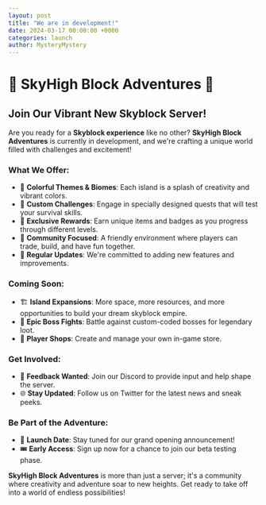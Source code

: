 ```yaml
---
layout: post
title: "We are in development!"
date: 2024-03-17 00:00:00 +0000
categories: launch
author: MysteryMystery
---
```


# 🌈 **SkyHigh Block Adventures** 🌈

## **Join Our Vibrant New Skyblock Server!**

Are you ready for a **Skyblock experience** like no other? **SkyHigh Block Adventures** is currently in development, and we're crafting a unique world filled with challenges and excitement!

### **What We Offer:**
- 🎨 **Colorful Themes & Biomes**: Each island is a splash of creativity and vibrant colors.
- 🧩 **Custom Challenges**: Engage in specially designed quests that will test your survival skills.
- 🌟 **Exclusive Rewards**: Earn unique items and badges as you progress through different levels.
- 🤝 **Community Focused**: A friendly environment where players can trade, build, and have fun together.
- 🔧 **Regular Updates**: We're committed to adding new features and improvements.

### **Coming Soon:**
- 🏗️ **Island Expansions**: More space, more resources, and more opportunities to build your dream skyblock empire.
- 🐉 **Epic Boss Fights**: Battle against custom-coded bosses for legendary loot.
- 🛒 **Player Shops**: Create and manage your own in-game store.

### **Get Involved:**
- 📢 **Feedback Wanted**: Join our Discord to provide input and help shape the server.
- 🌐 **Stay Updated**: Follow us on Twitter for the latest news and sneak peeks.

### **Be Part of the Adventure:**
- 🚀 **Launch Date**: Stay tuned for our grand opening announcement!
- 🎟️ **Early Access**: Sign up now for a chance to join our beta testing phase.

**SkyHigh Block Adventures** is more than just a server; it's a community where creativity and adventure soar to new heights. Get ready to take off into a world of endless possibilities!
